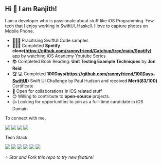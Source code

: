 ## Hi 👋 I am Ranjith!
I am a developer who is passionate about stuff like iOS Programming. Few tech that I enjoy working in SwiftUI, Haskell. I love to capture photos on Mobile Phone.

- 👨🏽‍💻 Pracitising SwiftUI Code samples
- 👨🏽‍💻 Completed **Spotify clone(https://github.com/ranmyfriend/Catchup/tree/main/Spotify)** app by watching iOS Academy Youtube Series
- 📚 Completed Book Reading: **Unit Testing Example Techniques** by **Jon Reid**
- 🏆 💻 Completed **100Days(https://github.com/ranmyfriend/100Days-SwiftUI)** Swift UI Challenge by Paul Hudson and received **Merit(83/100)** Certificate
- 🤝 Open for collaborations in iOS related stuff
- 😊 Willing to contribute to **open-source** projects.
- 👍 Looking for opportunities to join as a full-time candidate in iOS Domain

To connect with me,

[<img src="https://img.shields.io/badge/twitter-%231DA1F2.svg?&style=for-the-badge&logo=twitter&logoColor=white" />](https://twitter.com/ranmyfriend) [<img src="https://img.shields.io/badge/medium-%2312100E.svg?&style=for-the-badge&logo=medium&logoColor=white" />](https://medium.com/@ranmyfriend)  [<img src="https://img.shields.io/badge/linkedin-%230077B5.svg?&style=for-the-badge&logo=linkedin&logoColor=white" />](https://www.linkedin.com/in/ranmyfriend/) [<img src = "https://img.shields.io/badge/instagram-%23E4405F.svg?&style=for-the-badge&logo=instagram&logoColor=white">](https://www.instagram.com/ranmyfriend/) 

Tech Stack,

<img src="https://img.shields.io/badge/Swift%20-orange.svg?&style=for-the-badge&logo=swift&logoColor=white"/> <img src="https://img.shields.io/badge/Objective-C%20-blue.svg?&style=for-the-badge&logo=Objective%20C&logoColor=white"/> <img src="https://img.shields.io/badge/c%20-%2300599C.svg?&style=for-the-badge&logo=c&logoColor=white"/> <img src="https://img.shields.io/badge/c++%20-%2300599C.svg?&style=for-the-badge&logo=c%2B%2B&ogoColor=white"/> <img src="https://img.shields.io/badge/markdown-%23000000.svg?&style=for-the-badge&logo=markdown&logoColor=white"/>  <img src="https://img.shields.io/badge/git%20-%23F05033.svg?&style=for-the-badge&logo=git&logoColor=white"/>

⭐ *Star and Fork this repo to try new feature!* 
